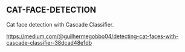 ## CAT-FACE-DETECTION

Cat face detection with Cascade Classifier.

https://medium.com/@guilhermegobbo04/detecting-cat-faces-with-cascade-classifier-38dcad48e1db
